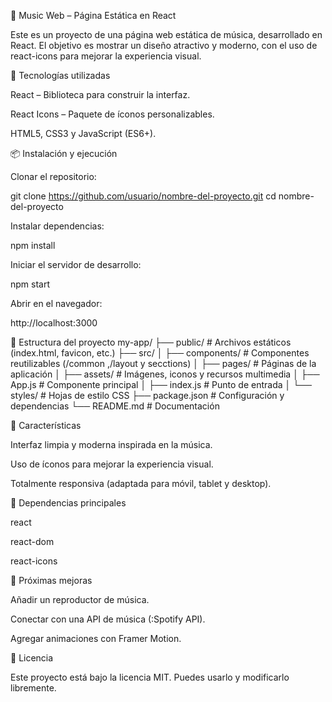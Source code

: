 🎵 Music Web – Página Estática en React

Este es un proyecto de una página web estática de música, desarrollado en React.
El objetivo es mostrar un diseño atractivo y moderno, con el uso de react-icons para mejorar la experiencia visual.

🚀 Tecnologías utilizadas

React
 – Biblioteca para construir la interfaz.

React Icons
 – Paquete de íconos personalizables.

HTML5, CSS3 y JavaScript (ES6+).

📦 Instalación y ejecución

Clonar el repositorio:

git clone https://github.com/usuario/nombre-del-proyecto.git
cd nombre-del-proyecto


Instalar dependencias:

npm install


Iniciar el servidor de desarrollo:

npm start


Abrir en el navegador:

http://localhost:3000

📁 Estructura del proyecto
my-app/
├── public/          # Archivos estáticos (index.html, favicon, etc.)
├── src/
│   ├── components/  # Componentes reutilizables (/common ,/layout y secctions)
│   ├── pages/       # Páginas de la aplicación
│   ├── assets/      # Imágenes, iconos y recursos multimedia
│   ├── App.js       # Componente principal
│   ├── index.js     # Punto de entrada
│   └── styles/      # Hojas de estilo CSS
├── package.json     # Configuración y dependencias
└── README.md        # Documentación

🎨 Características

Interfaz limpia y moderna inspirada en la música.

Uso de íconos para mejorar la experiencia visual.

Totalmente responsiva (adaptada para móvil, tablet y desktop).

🔧 Dependencias principales

react

react-dom

react-icons

📌 Próximas mejoras

Añadir un reproductor de música.

Conectar con una API de música (:Spotify API).

Agregar animaciones con Framer Motion.

📄 Licencia

Este proyecto está bajo la licencia MIT. Puedes usarlo y modificarlo libremente.